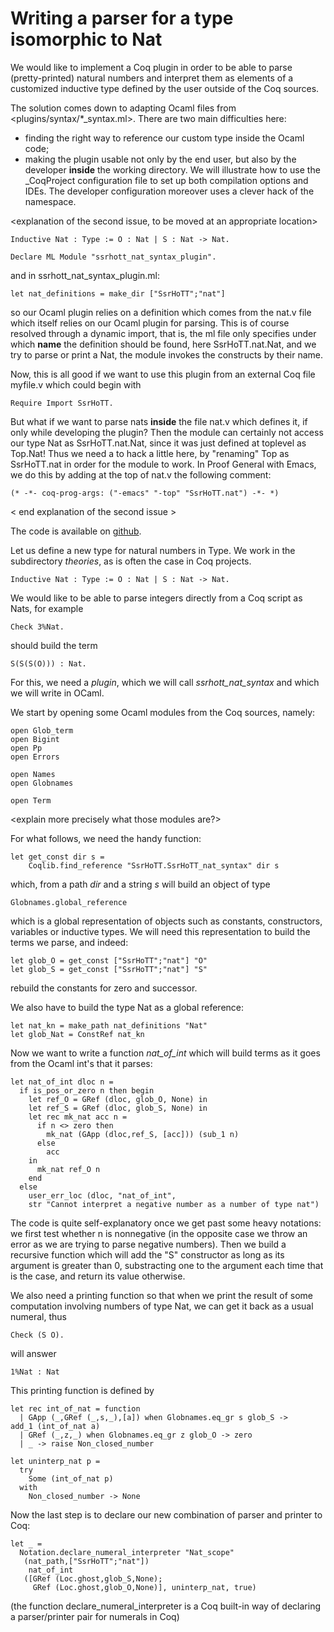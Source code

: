 # Writing a parser for a type isomorphic to Nat

<intro>
We would like to implement a Coq plugin in order to be able to parse (pretty-printed) natural numbers and interpret them as elements of a customized inductive type defined by the user outside of the Coq sources.

The solution comes down to adapting Ocaml files from <plugins/syntax/\*_syntax.ml>. There are two main difficulties here:
- finding the right way to reference our custom type inside the Ocaml code;
- making the plugin usable not only by the end user, but also by the developer **inside** the working directory.
We will illustrate how to use the _CoqProject configuration file to set up both compilation options and IDEs. The developer configuration moreover uses a clever hack of the namespace.

<end intro>

<explanation of the second issue, to be moved at an appropriate location>

	Inductive Nat : Type := O : Nat | S : Nat -> Nat.

	Declare ML Module "ssrhott_nat_syntax_plugin".

and in ssrhott\_nat\_syntax\_plugin.ml:

	let nat_definitions = make_dir ["SsrHoTT";"nat"]

so our Ocaml plugin relies on a definition which comes from the nat.v file which itself relies on our Ocaml plugin for parsing. This is of course resolved through a dynamic import, that is, the ml file only specifies under which **name** the definition should be found, here SsrHoTT.nat.Nat, and we try to parse or print a Nat, the module invokes the constructs by their name.

Now, this is all good if we want to use this plugin from an external Coq file myfile.v which could begin with

	Require Import SsrHoTT.

But what if we want to parse nats **inside** the file nat.v which defines it, if only while developing the plugin? Then the module can certainly not access our type Nat as SsrHoTT.nat.Nat, since it was just defined at toplevel as Top.Nat!
Thus we need a to hack a little here, by "renaming" Top as SsrHoTT.nat in order for the module to work. In Proof General with Emacs, we do this by adding at the top of nat.v the following comment:

	(* -*- coq-prog-args: ("-emacs" "-top" "SsrHoTT.nat") -*- *)



< end explanation of the second issue >



The code is available on [github](https://github.com/Barbichu/ssrHoTT/).

Let us define a new type for natural numbers in Type. We work in the subdirectory *theories*, as is often the case in Coq projects.

<!-- Coq code -->

    Inductive Nat : Type := O : Nat | S : Nat -> Nat.

<!-- End Coq code -->

We would like to be able to parse integers directly from a Coq script as Nats, for example

    Check 3%Nat.

should build the term

    S(S(S(O))) : Nat.

For this, we need a *plugin*, which we will call *ssrhott_nat_syntax* and which we will write in OCaml.

<!-- insert mention of merlin and .merlin syntax to be able to see the type of expressions
https://github.com/the-lambda-church/merlin  -->

We start by opening some Ocaml modules from the Coq sources, namely:

	open Glob_term
	open Bigint
	open Pp
	open Errors

	open Names
	open Globnames

	open Term

<explain more precisely what those modules are?>

For what follows, we need the handy function:

	let get_const dir s =
		Coqlib.find_reference "SsrHoTT.SsrHoTT_nat_syntax" dir s

which, from a path *dir* and a string *s* will build an object of type

	Globnames.global_reference
<!-- which is described in the kernel as "Global reference is a kernel side type for all references together". -->

which is a global representation of objects such as constants, constructors, variables or inductive types. <!-- cf library/globnames -->
We will need this representation to build the terms we parse, and indeed:

	let glob_O = get_const ["SsrHoTT";"nat"] "O"
	let glob_S = get_const ["SsrHoTT";"nat"] "S"

rebuild the constants for zero and successor.


We also have to build the type Nat as a global reference: <!-- some details needed here, probably after the code is cleaned up -->

	let nat_kn = make_path nat_definitions "Nat"
	let glob_Nat = ConstRef nat_kn

Now we want to write a function *nat_of_int* which will build terms as it goes from the Ocaml int's that it parses:

	let nat_of_int dloc n =
      if is_pos_or_zero n then begin
	    let ref_O = GRef (dloc, glob_O, None) in
	    let ref_S = GRef (dloc, glob_S, None) in
	    let rec mk_nat acc n =
          if n <> zero then
            mk_nat (GApp (dloc,ref_S, [acc])) (sub_1 n)
          else
            acc
	    in
	      mk_nat ref_O n
        end
      else
	    user_err_loc (dloc, "nat_of_int",
		str "Cannot interpret a negative number as a number of type nat")

The code is quite self-explanatory once we get past some heavy notations: we first test whether n is nonnegative (in the opposite case we throw an error as we are trying to parse negative numbers). Then we build a recursive function which will add the "S" constructor as long as its argument is greater than 0, substracting one to the argument each time that is the case, and return its value otherwise.


We also need a printing function so that when we print the result of some computation involving numbers of type Nat, we can get it back as a usual numeral, thus

	Check (S O).

will answer

	1%Nat : Nat

This printing function is defined by

	let rec int_of_nat = function
      | GApp (_,GRef (_,s,_),[a]) when Globnames.eq_gr s glob_S ->
    add_1 (int_of_nat a)
      | GRef (_,z,_) when Globnames.eq_gr z glob_O -> zero
      | _ -> raise Non_closed_number

	let uninterp_nat p =
      try
        Some (int_of_nat p)
	  with
        Non_closed_number -> None

Now the last step is to declare our new combination of parser and printer to Coq:

	let _ =
	  Notation.declare_numeral_interpreter "Nat_scope"
       (nat_path,["SsrHoTT";"nat"])
        nat_of_int
       ([GRef (Loc.ghost,glob_S,None);
         GRef (Loc.ghost,glob_O,None)], uninterp_nat, true)

(the function declare\_numeral\_interpreter is a Coq built-in way of declaring a parser/printer pair for numerals in Coq)
